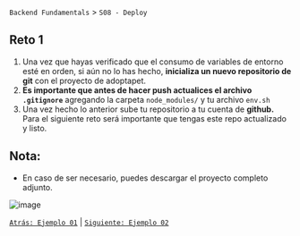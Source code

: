 `Backend Fundamentals` > `S08 - Deploy` 
	
## Reto 1

1. Una vez que hayas verificado que el consumo de variables de entorno esté en orden, si aún no lo has hecho, **inicializa un nuevo repositorio de git** con el proyecto de adoptapet.
2.  **Es importante que antes de hacer push actualices el archivo `.gitignore`** agregando la carpeta `node_modules/` y tu archivo `env.sh`  
3. Una vez hecho lo anterior sube tu repositorio a tu cuenta de **github.** Para el siguiente reto será importante que tengas este repo actualizado y listo.

## Nota:

- En caso de ser necesario, puedes descargar el proyecto completo adjunto.

![image](https://miro.medium.com/max/1200/1*pmCYFW7bPmEaysG2dl27IA.png)

[`Atrás: Ejemplo 01`](../Ejemplo-01) | [`Siguiente: Ejemplo 02`](../Ejemplo-02)
